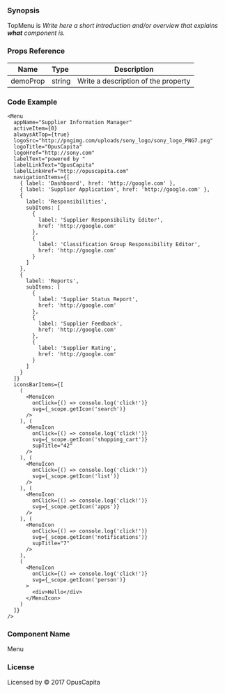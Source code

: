 ### Synopsis

TopMenu is 
*Write here a short introduction and/or overview that explains **what** component is.*

### Props Reference

| Name                           | Type                    | Description                                                 |
| ------------------------------ | :---------------------- | ----------------------------------------------------------- |
| demoProp                       | string                  | Write a description of the property                         |

### Code Example

```
<Menu
  appName="Supplier Information Manager"
  activeItem={0}
  alwaysAtTop={true}
  logoSrc="http://pngimg.com/uploads/sony_logo/sony_logo_PNG7.png"
  logoTitle="OpusCapita"
  logoHref="http://sony.com"
  labelText="powered by "
  labelLinkText="OpusCapita"
  labelLinkHref="http://opuscapita.com"
  navigationItems={[
    { label: 'Dashboard', href: 'http://google.com' },
    { label: 'Supplier Application', href: 'http://google.com' },
    {
      label: 'Responsibilities',
      subItems: [
        { 
          label: 'Supplier Responsibility Editor', 
          href: 'http://google.com'
        },
        { 
          label: 'Classification Group Responsibility Editor', 
          href: 'http://google.com'
        }
      ]
    },
    {
      label: 'Reports',
      subItems: [
        { 
          label: 'Supplier Status Report', 
          href: 'http://google.com'
        },
        { 
          label: 'Supplier Feedback',
          href: 'http://google.com'
        },
        { 
          label: 'Supplier Rating', 
          href: 'http://google.com'
        }
      ]
    }
  ]}
  iconsBarItems={[
    (
      <MenuIcon 
        onClick={() => console.log('click!')}
        svg={_scope.getIcon('search')}
      />
    ), (
      <MenuIcon 
        onClick={() => console.log('click!')}
        svg={_scope.getIcon('shopping_cart')}
        supTitle="42"
      />
    ), (
      <MenuIcon 
        onClick={() => console.log('click!')}
        svg={_scope.getIcon('list')}
      />
    ), (
      <MenuIcon 
        onClick={() => console.log('click!')}
        svg={_scope.getIcon('apps')}
      />
    ), (
      <MenuIcon 
        onClick={() => console.log('click!')}
        svg={_scope.getIcon('notifications')}
        supTitle="7"
      />
    ),
    (
      <MenuIcon 
        onClick={() => console.log('click!')}
        svg={_scope.getIcon('person')}
      >
        <div>Hello</div>
      </MenuIcon>
    )
  ]}
/>
```

### Component Name

Menu

### License

Licensed by © 2017 OpusCapita

